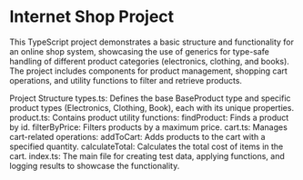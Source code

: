 # Internet Shop Project
This TypeScript project demonstrates a basic structure and functionality for an online shop system, showcasing the use of generics for type-safe handling of different product categories (electronics, clothing, and books). The project includes components for product management, shopping cart operations, and utility functions to filter and retrieve products.

Project Structure
types.ts: Defines the base BaseProduct type and specific product types (Electronics, Clothing, Book), each with its unique properties.
product.ts: Contains product utility functions:
findProduct: Finds a product by id.
filterByPrice: Filters products by a maximum price.
cart.ts: Manages cart-related operations:
addToCart: Adds products to the cart with a specified quantity.
calculateTotal: Calculates the total cost of items in the cart.
index.ts: The main file for creating test data, applying functions, and logging results to showcase the functionality.